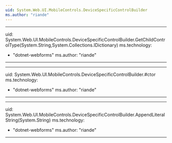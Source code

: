```yaml
---
uid: System.Web.UI.MobileControls.DeviceSpecificControlBuilder
ms.author: "riande"
---
```


---
uid: System.Web.UI.MobileControls.DeviceSpecificControlBuilder.GetChildControlType(System.String,System.Collections.IDictionary)
ms.technology: 
  - "dotnet-webforms"
ms.author: "riande"
---

---
uid: System.Web.UI.MobileControls.DeviceSpecificControlBuilder.#ctor
ms.technology: 
  - "dotnet-webforms"
ms.author: "riande"
---

---
uid: System.Web.UI.MobileControls.DeviceSpecificControlBuilder.AppendLiteralString(System.String)
ms.technology: 
  - "dotnet-webforms"
ms.author: "riande"
---
